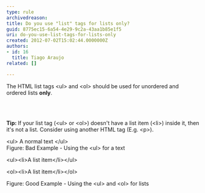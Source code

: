 ```yaml
---
type: rule
archivedreason: 
title: Do you use "list" tags for lists only?
guid: 8775ec15-6a54-4e29-9c2a-43aa1b85e1f5
uri: do-you-use-list-tags-for-lists-only
created: 2012-07-02T15:02:44.0000000Z
authors:
- id: 16
  title: Tiago Araujo
related: []

---
```



<p>​The HTML list tags &lt;ul&gt; and &lt;ol&gt; should be used for unordered and ordered lists <strong>only</strong>.</p>
<br><excerpt class='endintro'></excerpt><br>
<p><strong>Tip&#58; </strong>If your list tag (&lt;ul&gt; or &lt;ol&gt;) doesn't have a list item (&lt;li&gt;) inside it, then it's not a list. Consider using another HTML tag (E.g. &lt;p&gt;).
</p>
<div class="ms-rteCustom-GreyBox">
&lt;ul&gt;
A normal text
&lt;/ul&gt;
</div>
<span class="ms-rteCustom-FigureBad">Figure&#58; Bad Example - Using the &lt;ul&gt; for a text</span>
<div class="ms-rteCustom-GreyBox">
<p>&lt;ul&gt;&lt;li&gt;A list item&lt;/li&gt;&lt;/ul&gt;</p>
<p>&lt;ol&gt;&lt;li&gt;A list item&lt;/li&gt;&lt;/ol&gt;</p>
</div>
<span class="ms-rteCustom-FigureGood">Figure&#58; Good Example - Using the &lt;ul&gt; and &lt;ol&gt; for lists</span>


